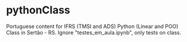# pythonClass
Portuguese content for IFRS (TMSI and ADS) Python (Linear and POO) Class in Sertão - RS.
Ignore "testes_em_aula.ipynb", only tests on class.
